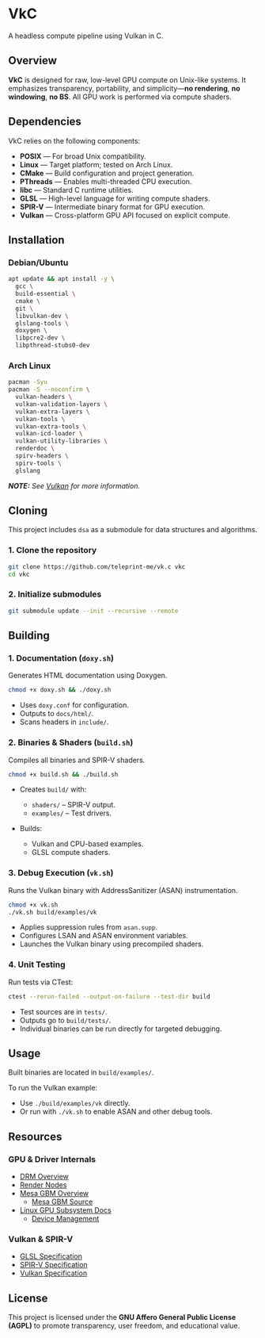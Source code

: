 # VkC

A headless compute pipeline using Vulkan in C.

## Overview

**VkC** is designed for raw, low-level GPU compute on Unix-like systems. It emphasizes
transparency, portability, and simplicity—**no rendering**, **no windowing**, **no BS**. All GPU
work is performed via compute shaders.

## Dependencies

VkC relies on the following components:

- **POSIX** — For broad Unix compatibility.
- **Linux** — Target platform; tested on Arch Linux.
- **CMake** — Build configuration and project generation.
- **PThreads** — Enables multi-threaded CPU execution.
- **libc** — Standard C runtime utilities.
- **GLSL** — High-level language for writing compute shaders.
- **SPIR-V** — Intermediate binary format for GPU execution.
- **Vulkan** — Cross-platform GPU API focused on explicit compute.

## Installation

### Debian/Ubuntu

```sh
apt update && apt install -y \
  gcc \
  build-essential \
  cmake \
  git \
  libvulkan-dev \
  glslang-tools \
  doxygen \
  libpcre2-dev \
  libpthread-stubs0-dev
```

### Arch Linux

```sh
pacman -Syu
pacman -S --noconfirm \
  vulkan-headers \
  vulkan-validation-layers \
  vulkan-extra-layers \
  vulkan-tools \
  vulkan-extra-tools \
  vulkan-icd-loader \
  vulkan-utility-libraries \
  renderdoc \
  spirv-headers \
  spirv-tools \
  glslang
```

_**NOTE:** See [Vulkan](https://wiki.archlinux.org/title/Vulkan) for more information._

## Cloning

This project includes `dsa` as a submodule for data structures and algorithms.

### 1. Clone the repository

```sh
git clone https://github.com/teleprint-me/vk.c vkc
cd vkc
```

### 2. Initialize submodules

```sh
git submodule update --init --recursive --remote
```

## Building

### 1. Documentation (`doxy.sh`)

Generates HTML documentation using Doxygen.

```sh
chmod +x doxy.sh && ./doxy.sh
```

- Uses `doxy.conf` for configuration.
- Outputs to `docs/html/`.
- Scans headers in `include/`.

### 2. Binaries & Shaders (`build.sh`)

Compiles all binaries and SPIR-V shaders.

```sh
chmod +x build.sh && ./build.sh
```

- Creates `build/` with:

  - `shaders/` – SPIR-V output.
  - `examples/` – Test drivers.

- Builds:

  - Vulkan and CPU-based examples.
  - GLSL compute shaders.

### 3. Debug Execution (`vk.sh`)

Runs the Vulkan binary with AddressSanitizer (ASAN) instrumentation.

```sh
chmod +x vk.sh
./vk.sh build/examples/vk
```

- Applies suppression rules from `asan.supp`.
- Configures LSAN and ASAN environment variables.
- Launches the Vulkan binary using precompiled shaders.

### 4. Unit Testing

Run tests via CTest:

```sh
ctest --rerun-failed --output-on-failure --test-dir build
```

- Test sources are in `tests/`.
- Outputs go to `build/tests/`.
- Individual binaries can be run directly for targeted debugging.

## Usage

Built binaries are located in `build/examples/`.

To run the Vulkan example:

- Use `./build/examples/vk` directly.
- Or run with `./vk.sh` to enable ASAN and other debug tools.

## Resources

### GPU & Driver Internals

- [DRM Overview](https://dri.freedesktop.org/wiki/DRM/)
- [Render Nodes](https://dri.freedesktop.org/docs/drm/gpu/drm-uapi.html#render-nodes)
- [Mesa GBM Overview](https://en.wikipedia.org/wiki/Mesa_%28computer_graphics%29)
  - [Mesa GBM Source](https://gitlab.freedesktop.org/mesa/mesa/-/tree/main/src/gbm)
- [Linux GPU Subsystem Docs](https://www.kernel.org/doc/html/latest/gpu/index.html)
  - [Device Management](https://www.kernel.org/doc/Documentation/admin-guide/devices.txt)

### Vulkan & SPIR-V

- [GLSL Specification](https://registry.khronos.org/OpenGL/#spec)
- [SPIR-V Specification](https://registry.khronos.org/SPIR-V/#spec)
- [Vulkan Specification](https://registry.khronos.org/vulkan/#apispecs)

## License

This project is licensed under the **GNU Affero General Public License (AGPL)** to promote
transparency, user freedom, and educational value.
